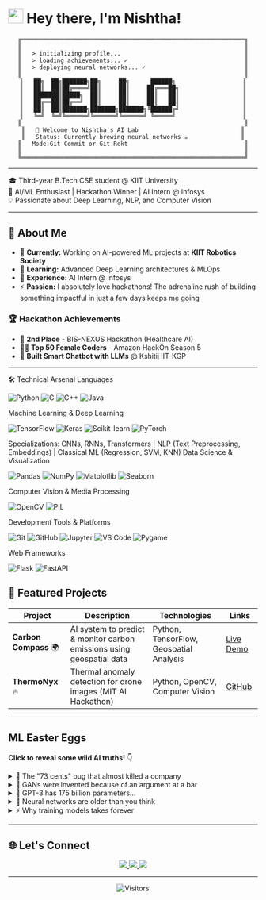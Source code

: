 # <img src="https://emojis.slackmojis.com/emojis/images/1643515178/7307/blob-cute.gif?16430" width="30"/> **Hey there, I'm Nishtha!**

<div align="center">

```ascii
╔═══════════════════════════════════════════════════════════════╗
║                                                               ║
║   > initializing profile...                                   ║
║   > loading achievements... ✓                                 ║
║   > deploying neural networks... ✓                            ║
║                                                               ║
║   ██╗  ██╗███████╗██╗     ██╗      ██████╗                   ║
║   ██║  ██║██╔════╝██║     ██║     ██╔═══██╗                  ║
║   ███████║█████╗  ██║     ██║     ██║   ██║                  ║
║   ██╔══██║██╔══╝  ██║     ██║     ██║   ██║                  ║
║   ██║  ██║███████╗███████╗███████╗╚██████╔╝                  ║
║   ╚═╝  ╚═╝╚══════╝╚══════╝╚══════╝ ╚═════╝                   ║
║                                                               ║
║   🚀 Welcome to Nishtha's AI Lab                             ║
║   Status: Currently brewing neural networks ☕               ║
║   Mode:Git Commit or Git Rekt                                 ║
║                                                               ║
╚═══════════════════════════════════════════════════════════════╝
```

</div>

---

🎓 Third-year B.Tech CSE student @ KIIT University  
🤖 AI/ML Enthusiast | Hackathon Winner | AI Intern @ Infosys  
💡 Passionate about Deep Learning, NLP, and Computer Vision

---

## 🚀 About Me
- 🔭 **Currently:** Working on AI-powered ML projects at **KIIT Robotics Society**
- 🌱 **Learning:** Advanced Deep Learning architectures & MLOps
- 💼 **Experience:** AI Intern @ Infosys
- ⚡ **Passion:** I absolutely love hackathons! The adrenaline rush of building something impactful in just a few days keeps me going

### 🏆 Hackathon Achievements
- 🥈 **2nd Place** - BIS-NEXUS Hackathon (Healthcare AI)
- 👩‍💻 **Top 50 Female Coders** - Amazon HackOn Season 5
- 🤖 **Built Smart Chatbot with LLMs** @ Kshitij IIT-KGP

---

🛠️ Technical Arsenal
Languages
<p align="left">
  <img alt="Python" src="https://img.shields.io/badge/Python-3776AB?style=for-the-badge&logo=python&logoColor=white" />
  <img alt="C" src="https://img.shields.io/badge/C-A8B9CC?style=for-the-badge&logo=c&logoColor=white" />
  <img alt="C++" src="https://img.shields.io/badge/C++-00599C?style=for-the-badge&logo=cplusplus&logoColor=white" />
  <img alt="Java" src="https://img.shields.io/badge/Java-007396?style=for-the-badge&logo=java&logoColor=white" />
</p>
Machine Learning & Deep Learning
<p align="left">
  <img alt="TensorFlow" src="https://img.shields.io/badge/TensorFlow-FF6F00?style=for-the-badge&logo=tensorflow&logoColor=white" />
  <img alt="Keras" src="https://img.shields.io/badge/Keras-D00000?style=for-the-badge&logo=keras&logoColor=white" />
  <img alt="Scikit-learn" src="https://img.shields.io/badge/ScikitLearn-F7931E?style=for-the-badge&logo=scikit-learn&logoColor=white" />
  <img alt="PyTorch" src="https://img.shields.io/badge/PyTorch-EE4C2C?style=for-the-badge&logo=pytorch&logoColor=white" />
</p>
Specializations: CNNs, RNNs, Transformers | NLP (Text Preprocessing, Embeddings) | Classical ML (Regression, SVM, KNN)
Data Science & Visualization
<p align="left">
  <img alt="Pandas" src="https://img.shields.io/badge/Pandas-150458?style=for-the-badge&logo=pandas&logoColor=white" />
  <img alt="NumPy" src="https://img.shields.io/badge/NumPy-013243?style=for-the-badge&logo=numpy&logoColor=white" />
  <img alt="Matplotlib" src="https://img.shields.io/badge/Matplotlib-11557c?style=for-the-badge&logo=python&logoColor=white" />
  <img alt="Seaborn" src="https://img.shields.io/badge/Seaborn-3776AB?style=for-the-badge&logo=python&logoColor=white" />
</p>
Computer Vision & Media Processing
<p align="left">
  <img alt="OpenCV" src="https://img.shields.io/badge/OpenCV-5C3EE8?style=for-the-badge&logo=opencv&logoColor=white" />
  <img alt="PIL" src="https://img.shields.io/badge/PIL-3776AB?style=for-the-badge&logo=python&logoColor=white" />
</p>
Development Tools & Platforms
<p align="left">
  <img alt="Git" src="https://img.shields.io/badge/Git-F05032?style=for-the-badge&logo=git&logoColor=white" />
  <img alt="GitHub" src="https://img.shields.io/badge/GitHub-181717?style=for-the-badge&logo=github&logoColor=white" />
  <img alt="Jupyter" src="https://img.shields.io/badge/Jupyter-F37626?style=for-the-badge&logo=jupyter&logoColor=white" />
  <img alt="VS Code" src="https://img.shields.io/badge/VS%20Code-007ACC?style=for-the-badge&logo=visualstudiocode&logoColor=white" />
  <img alt="Pygame" src="https://img.shields.io/badge/Pygame-3776AB?style=for-the-badge&logo=python&logoColor=white" />
</p>
Web Frameworks
<p align="left">
  <img alt="Flask" src="https://img.shields.io/badge/Flask-000000?style=for-the-badge&logo=flask&logoColor=white" />
  <img alt="FastAPI" src="https://img.shields.io/badge/FastAPI-009688?style=for-the-badge&logo=fastapi&logoColor=white" />
</p>

## 📂 Featured Projects

| Project | Description | Technologies | Links |
|---------|-------------|--------------|--------|
| **Carbon Compass** 🌍 | AI system to predict & monitor carbon emissions using geospatial data | Python, TensorFlow, Geospatial Analysis | [Live Demo](https://carbonescompass.netlify.app/) |
| **ThermoNyx** 🔥 | Thermal anomaly detection for drone images (MIT AI Hackathon) | Python, OpenCV, Computer Vision | [GitHub](https://github.com/Rinav01/ThermoNyx) |

---

## ML Easter Eggs

**Click to reveal some wild AI truths!** 👇

<details>
<summary>🤯 The "73 cents" bug that almost killed a company</summary>

In 2012, Knight Capital's trading algorithm had a bug that caused it to buy high and sell low repeatedly. **In 45 minutes**, it lost **$440 million**. The company's stock dropped 73 cents... oh wait, I mean 73%. One. Buggy. Loop. 💸

**Lesson:** Always test your models in production-like environments!
</details>


<details>
<summary>🎨 GANs were invented because of an argument at a bar</summary>

Ian Goodfellow invented GANs in 2014 after a heated debate with friends at a bar about generative models. He went home, coded it up the same night, and it worked on the first try. **Beer-driven innovation** at its finest! 🍺🤖

**Fun fact:** He didn't even debug it. First run = success. We're all jealous.
</details>

<details>
<summary>🧠 GPT-3 has 175 billion parameters...</summary>

To put that in perspective:
- If each parameter were a grain of sand, you'd fill **3.5 Olympic swimming pools**
- If you counted one parameter per second, it would take **5,500+ years**
- The model file is **350GB+** (good luck fitting that on your laptop!)

And GPT-4? Even bigger. Nobody knows exactly how big (OpenAI keeps secrets 🤫)
</details>



<details>
<summary>🔮 Neural networks are older than you think</summary>

The **perceptron** was invented in **1958**! That's 66+ years ago! We've been trying to make computers think like brains since before the internet existed. 

**Plot twist:** The first neural network was implemented in **hardware**, not software. Imagine debugging that with no Stack Overflow! 😅
</details>

<details>
<summary>⚡ Why training models takes forever</summary>

A single **matrix multiplication** in a transformer might involve multiplying two **12,000 × 12,000** matrices. That's **1.7 BILLION** individual operations. 

And you do this **thousands of times** per batch. Per epoch. For **hundreds of epochs**. 

**Total operations?** Quintillions. Yes, that's a real number. 🤯

**No wonder** your GPU sounds like a jet engine!
</details>

---



## 🌐 Let's Connect

<p align="center">
  <a href="https://linkedin.com/in/nishtha-mishra-967328290" target="_blank">
    <img src="https://img.shields.io/badge/LinkedIn-0A66C2?style=for-the-badge&logo=linkedin&logoColor=white" />
  </a>
  <a href="https://github.com/nishb2715" target="_blank">
    <img src="https://img.shields.io/badge/GitHub-181717?style=for-the-badge&logo=github&logoColor=white" />
  </a>
  <a href="mailto:nishtham552@gmail.com">
    <img src="https://img.shields.io/badge/Email-EA4335?style=for-the-badge&logo=gmail&logoColor=white" />
  </a>
</p>

---

<div align="center">

![Visitors](https://komarev.com/ghpvc/?username=nishb2715&color=blue&style=flat)


</div>
